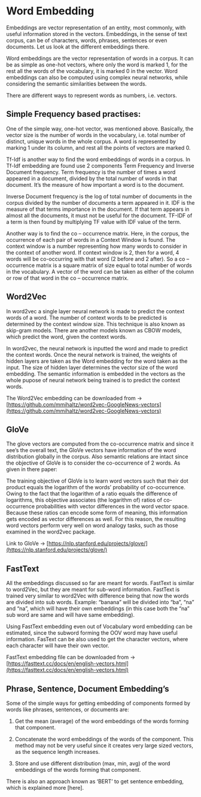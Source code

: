 # Word Embedding

Embeddings are vector representation of an entity, most commonly, with useful information stored in the vectors. Embeddings, in the sense of text corpus, can be of characters, words, phrases, sentences or even documents. Let us look at the different embeddings there.

Word embeddings are the vector representation of words in a corpus. It can be as simple as one-hot vectors, where only the word is marked 1, for the rest all the words of the vocabulary, it is marked 0 in the vector. Word embeddings can also be computed using complex neural networks, while considering the semantic similarities between the words.

There are different ways to represent words as numbers, i.e. vectors.

## Simple Frequency based practises:

One of the simple way, one-hot vector, was mentioned above. Basically, the vector size is the number of words in the vocabulary, i.e. total number of distinct, unique words in the whole corpus. A word is represented by marking 1 under its column, and rest all the points of vectors are marked 0.

Tf-Idf is another way to find the word embeddings of words in a corpus. In Tf-Idf embedding are found use 2 components Term Frequency and Inverse Document frequency. Term frequency is the number of times a word appeared in a document, divided by the total number of words in that document. It’s the measure of how important a word is to the document. 

Inverse Document frequency is the log of total number of documents in the corpus divided by the number of documents a term appeared in it. IDF is the measure of that terms importance in the document. If that term appears in almost all the documents, it must not be useful for the document. TF-IDF of a term is then found by multiplying TF value with IDF value of the term.

Another way is to find the co – occurrence matrix. Here, in the corpus, the occurrence of each pair of words in a Context Window is found. The context window is a number representing how many words to consider in the context of another word. If context window is 2, then for a word, 4 words will be co-occurring with that word (2 before and 2 after). So a co – occurrence matrix is a square matrix of size equal to total number of words in the vocabulary. A vector of the word can be taken as either of the column or row of that word in the co – occurrence matrix.

## Word2Vec

In word2vec a single layer neural network is made to predict the context words of a word. The number of context words to be predicted is determined by the context window size. This technique is also known as skip-gram models. There are another models known as CBOW models, which predict the word, given the context words.

In word2vec, the neural network is inputted the word and made to predict the context words. Once the neural network is trained, the weights of hidden layers are taken as the Word embedding for the word taken as the input. The size of hidden layer determines the vector size of the word embedding. The semantic information is embedded in the vectors as the whole pupose of neural network being trained is to predict the context words.

The Word2Vec embedding can be downloaded from -> [https://github.com/mmihaltz/word2vec-GoogleNews-vectors](https://github.com/mmihaltz/word2vec-GoogleNews-vectors)

## GloVe

The glove vectors are computed from the co-occurrence matrix and since it see’s the overall text, the GloVe vectors have information of the word distribution globally in the corpus. Also semantic relations are intact since the objective of GloVe is to consider the co-occurrence of 2 words. As given in there paper:

The training objective of GloVe is to learn word vectors such that their dot product equals the logarithm of the words’ probability of co-occurrence. Owing to the fact that the logarithm of a ratio equals the difference of logarithms, this objective associates (the logarithm of) ratios of co-occurrence probabilities with vector differences in the word vector space. Because these ratios can encode some form of meaning, this information gets encoded as vector differences as well. For this reason, the resulting word vectors perform very well on word analogy tasks, such as those examined in the word2vec package.

Link to GloVe -> [https://nlp.stanford.edu/projects/glove/](https://nlp.stanford.edu/projects/glove/)

## FastText

All the embeddings discussed so far are meant for words. FastText is similar to word2Vec, but they are meant for sub-word information. FastText is trained very similar to word2Vec with difference being that now the words are divided into sub words. Example: “banana” will be divided into “ba”, “na” and “na”, which will have their own embeddings (in this case both the “na” sub word are same and will have same embedding). 

Using FastText embedding even out of Vocabulary word embedding can be estimated, since the subword forming the OOV word may have useful information. FasText can be also used to get the character vectors, where each character will have their own vector.

FastText embedding file can be downloaded from ->  [https://fasttext.cc/docs/en/english-vectors.html](https://fasttext.cc/docs/en/english-vectors.html)

## Phrase, Sentence, Document Embedding’s

Some of the simple ways for getting embedding of components formed by words like phrases, sentences, or documents are:

1.	Get the mean (average) of the word embeddings of the words forming that component.

2.	Concatenate the word embeddings of the words of the component. This method may not be very useful since it creates very large sized vectors, as the sequence length increases.

3.	Store and use different distribution (max, min, avg) of the word embeddings of the words forming that component.

There is also an approach known as ‘BERT’ to get sentence embedding, which is explained more [here].



